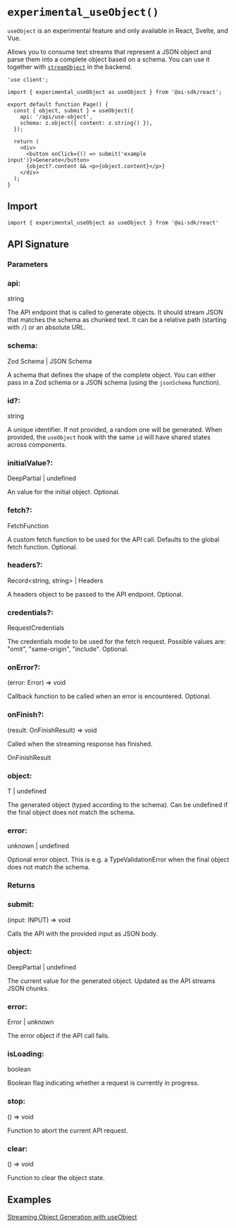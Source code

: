 # `experimental_useObject()`

`useObject` is an experimental feature and only available in React, Svelte,
and Vue.

Allows you to consume text streams that represent a JSON object and parse them into a complete object based on a schema.
You can use it together with [`streamObject`](../ai-sdk-core/stream-object.md) in the backend.

```tsx
'use client';

import { experimental_useObject as useObject } from '@ai-sdk/react';

export default function Page() {
  const { object, submit } = useObject({
    api: '/api/use-object',
    schema: z.object({ content: z.string() }),
  });

  return (
    <div>
      <button onClick={() => submit('example input')}>Generate</button>
      {object?.content && <p>{object.content}</p>}
    </div>
  );
}
```

## Import

```
import { experimental_useObject as useObject } from '@ai-sdk/react'
```

## API Signature

### Parameters

### api:

string

The API endpoint that is called to generate objects. It should stream JSON that matches the schema as chunked text. It can be a relative path (starting with `/`) or an absolute URL.

### schema:

Zod Schema | JSON Schema

A schema that defines the shape of the complete object. You can either pass in a Zod schema or a JSON schema (using the `jsonSchema` function).

### id?:

string

A unique identifier. If not provided, a random one will be generated. When provided, the `useObject` hook with the same `id` will have shared states across components.

### initialValue?:

DeepPartial<RESULT> | undefined

An value for the initial object. Optional.

### fetch?:

FetchFunction

A custom fetch function to be used for the API call. Defaults to the global fetch function. Optional.

### headers?:

Record<string, string> | Headers

A headers object to be passed to the API endpoint. Optional.

### credentials?:

RequestCredentials

The credentials mode to be used for the fetch request. Possible values are: "omit", "same-origin", "include". Optional.

### onError?:

(error: Error) => void

Callback function to be called when an error is encountered. Optional.

### onFinish?:

(result: OnFinishResult) => void

Called when the streaming response has finished.

OnFinishResult

### object:

T | undefined

The generated object (typed according to the schema). Can be undefined if the final object does not match the schema.

### error:

unknown | undefined

Optional error object. This is e.g. a TypeValidationError when the final object does not match the schema.

### Returns

### submit:

(input: INPUT) => void

Calls the API with the provided input as JSON body.

### object:

DeepPartial<RESULT> | undefined

The current value for the generated object. Updated as the API streams JSON chunks.

### error:

Error | unknown

The error object if the API call fails.

### isLoading:

boolean

Boolean flag indicating whether a request is currently in progress.

### stop:

() => void

Function to abort the current API request.

### clear:

() => void

Function to clear the object state.

## Examples

[Streaming Object Generation with useObject](/examples/next-pages/basics/streaming-object-generation)
